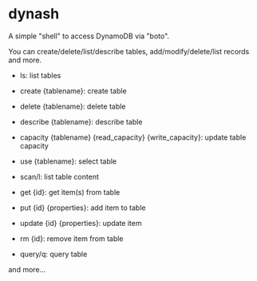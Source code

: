 dynash
======

A simple "shell" to access DynamoDB via "boto".

You can create/delete/list/describe tables, add/modify/delete/list records and more.

- ls: list tables

- create {tablename}: create table

- delete {tablename}: delete table

- describe {tablename}: describe table

- capacity {tablename} {read_capacity} {write_capacity}: update table capacity

- use {tablename}: select table

- scan/l: list table content

- get {id}: get item(s) from table

- put {id} {properties}: add item to table

- update {id} {properties}: update item

- rm {id}: remove item from table

- query/q: query table 

and more...
